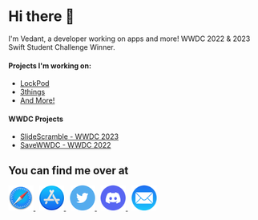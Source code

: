 # Hi there 👋

I'm Vedant, a developer working on apps and more! WWDC 2022 & 2023 Swift Student Challenge Winner.

#### Projects I'm working on:
- [LockPod](https://vedantapps.com/lockpod/)
- [3things](https://vedantapps.com/3things/)
- [And More!](https://vedantapps.com/apps/)

#### WWDC Projects
- [SlideScramble - WWDC 2023](https://github.com/vedantapps/slidescramble)
- [SaveWWDC - WWDC 2022](https://github.com/vedantapps/SaveWWDC)

## You can find me over at
<p>  
<a href="https://www.vedantapps.com">
<img src="Social Icons/Safari.png" height="50">
</a>&nbsp
  
<a href="https://apps.apple.com/us/developer/vedant-malhotra/id1121297377">
<img src="Social Icons/App Store.png" height="50">
</a>&nbsp
  
<a href="https://twitter.com/vedantapps">
<img src="Social Icons/Twitter.png" height="50">
</a>&nbsp
  
<a href="https://bit.ly/discordvedantapps">
<img src="Social Icons/Discord.png" height="50">
</a>&nbsp
  
<a href="mailto:vedant@vedantapps.com">
<img src="Social Icons/Mail.png" height="50">
</a>
</p>



<!--
![Vedant's Stats](https://github-readme-stats.vercel.app/api?username=vedantapps&show_icons=true&count_private=true&theme=light)
**vedantapps/vedantapps** is a ✨ _special_ ✨ repository because its `README.md` (this file) appears on your GitHub profile.

Here are some ideas to get you started:

- 🔭 I’m currently working on ...
- 🌱 I’m currently learning ...
- 👯 I’m looking to collaborate on ...
- 🤔 I’m looking for help with ...
- 💬 Ask me about ...
- 📫 How to reach me: ...
- 😄 Pronouns: ...
- ⚡ Fun fact: ...
-->
